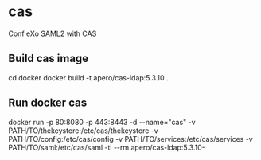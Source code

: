 # cas
Conf eXo SAML2 with CAS
## Build cas image
cd docker
docker build -t apero/cas-ldap:5.3.10 .
## Run docker cas
docker run -p 80:8080 -p 443:8443 -d --name="cas" -v PATH/TO/thekeystore:/etc/cas/thekeystore -v PATH/TO/config:/etc/cas/config -v PATH/TO/services:/etc/cas/services -v PATH/TO/saml:/etc/cas/saml -ti --rm apero/cas-ldap:5.3.10-
